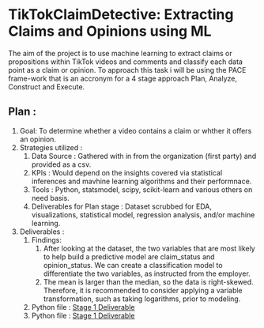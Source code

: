 # TikTokClaimDetective: Extracting Claims and Opinions using ML
The aim of the project is to use machine learning to extract claims or propositions within TikTok videos and comments and classify each data point as a claim or opinion. 
To approach this task i will be using the PACE frame-work that is an accronym for a 4 stage approach Plan, Analyze, Construct and Execute.
## Plan :
1. Goal: To determine whether a video contains a claim or whther it offers an opinion.
2. Strategies utilized :
   1. Data Source : Gathered with in from the organization (first party) and provided as a csv.
   2. KPIs : Would depend on the insights covered via statistical inferences and mavhine learning algorithms and their performnace.
   3. Tools : Python, statsmodel, scipy, scikit-learn and various others on need basis.
   4. Deliverables for Plan stage : Dataset scrubbed for EDA, visualizations, statistical model, regression analysis, and/or machine learning.
3. Deliverables :
   1. Findings:
      1. After looking at the dataset, the two variables that are most likely to help build a predictive model are claim_status and opinion_status. We can create a classification model to differentiate the two variables, as instructed from the employer.
      2. The mean is larger than the median, so the data is right-skewed. Therefore, it is recommended to consider applying a variable transformation, such as taking logarithms, prior to modeling.
   2. Python file : [Stage 1 Deliverable](https://github.com/mehassanhmood/TikTok_Project/blob/main/Exploring_data_1.ipynb)
   3. Python file : [Stage 1 Deliverable](Exploring_data_1.ipynb)
